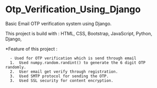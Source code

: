 # Otp_Verification_Using_Django
Basic Email OTP verification system using Django.

  This project is build with : 
     HTML,
     CSS,
     Bootstrap,
    JavaScript,
    Python,
     Django,
  
  
  *Feature of this project :
  
      - Used for OTP verification which is send through email
      1.  Used numpy.random.randint() to generate the 6 digit OTP randomly.
      2.  User email get verify through registration.
      3.  Used SMTP protocol for sending the OTP.
      3.  Used SSL security for content encryption.

  

  
  
